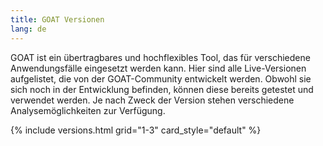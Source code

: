 ```yaml
---
title: GOAT Versionen
lang: de
---
```


GOAT ist ein übertragbares und hochflexibles Tool, das für verschiedene Anwendungsfälle eingesetzt werden kann. Hier sind alle Live-Versionen aufgelistet, die von der GOAT-Community entwickelt werden. Obwohl sie sich noch in der Entwicklung befinden, können diese bereits getestet und verwendet werden. Je nach Zweck der Version stehen verschiedene Analysemöglichkeiten zur Verfügung. 

{% include versions.html 
  grid="1-3" 
  card_style="default"
%}